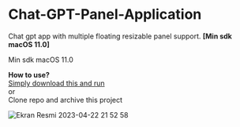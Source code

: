 # Chat-GPT-Panel-Application

Chat gpt app with multiple floating resizable panel support. **[Min sdk macOS 11.0]**

Min sdk macOS 11.0

**How to use?**<br>
[Simply download this and run](https://github.com/MehmetKaranlik/Chat-GPT-Panel-Application/files/11302110/Chat-gpt-executable.zip)<br>
or<br>
Clone repo and archive this project


![Ekran Resmi 2023-04-22 21 52 58](https://user-images.githubusercontent.com/89414084/233801700-ea14ddb5-bb69-4c2d-9716-c4dc27ff3500.png)
